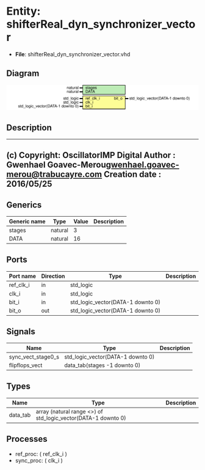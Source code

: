 # Entity: shifterReal_dyn_synchronizer_vector

- **File**: shifterReal_dyn_synchronizer_vector.vhd
## Diagram

![Diagram](shifterReal_dyn_synchronizer_vector.svg "Diagram")
## Description

-------------------------------------------------------------------------
 (c) Copyright: OscillatorIMP Digital
 Author : Gwenhael Goavec-Merou<gwenhael.goavec-merou@trabucayre.com>
 Creation date : 2016/05/25
-------------------------------------------------------------------------
## Generics

| Generic name | Type    | Value | Description |
| ------------ | ------- | ----- | ----------- |
| stages       | natural | 3     |             |
| DATA         | natural | 16    |             |
## Ports

| Port name | Direction | Type                              | Description |
| --------- | --------- | --------------------------------- | ----------- |
| ref_clk_i | in        | std_logic                         |             |
| clk_i     | in        | std_logic                         |             |
| bit_i     | in        | std_logic_vector(DATA-1 downto 0) |             |
| bit_o     | out       | std_logic_vector(DATA-1 downto 0) |             |
## Signals

| Name               | Type                              | Description |
| ------------------ | --------------------------------- | ----------- |
| sync_vect_stage0_s | std_logic_vector(DATA-1 downto 0) |             |
| flipflops_vect     | data_tab(stages -1 downto 0)      |             |
## Types

| Name     | Type                                                           | Description |
| -------- | -------------------------------------------------------------- | ----------- |
| data_tab | array (natural range <>) of std_logic_vector(DATA-1 downto 0)  |             |
## Processes
- ref_proc: ( ref_clk_i )
- sync_proc: ( clk_i )
